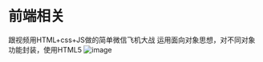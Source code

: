 # 前端相关
跟视频用HTML+css+JS做的简单微信飞机大战
运用面向对象思想，对不同对象功能封装，使用HTML5
![image](https://user-images.githubusercontent.com/55450303/153130930-983b3731-281c-4988-990d-754e90bb3a38.png)
